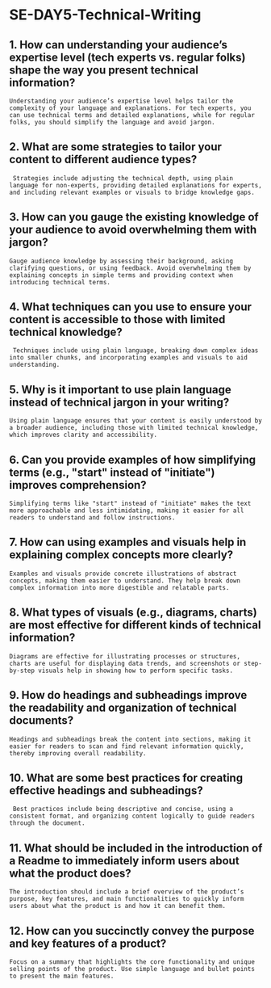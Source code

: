 # SE-DAY5-Technical-Writing
## 1. How can understanding your audience’s expertise level (tech experts vs. regular folks) shape the way you present technical information?
    Understanding your audience’s expertise level helps tailor the complexity of your language and explanations. For tech experts, you can use technical terms and detailed explanations, while for regular folks, you should simplify the language and avoid jargon.
## 2. What are some strategies to tailor your content to different audience types?
     Strategies include adjusting the technical depth, using plain language for non-experts, providing detailed explanations for experts, and including relevant examples or visuals to bridge knowledge gaps.
## 3. How can you gauge the existing knowledge of your audience to avoid overwhelming them with jargon?
    Gauge audience knowledge by assessing their background, asking clarifying questions, or using feedback. Avoid overwhelming them by explaining concepts in simple terms and providing context when introducing technical terms.
## 4. What techniques can you use to ensure your content is accessible to those with limited technical knowledge?
     Techniques include using plain language, breaking down complex ideas into smaller chunks, and incorporating examples and visuals to aid understanding.
## 5. Why is it important to use plain language instead of technical jargon in your writing?
    Using plain language ensures that your content is easily understood by a broader audience, including those with limited technical knowledge, which improves clarity and accessibility.
## 6. Can you provide examples of how simplifying terms (e.g., "start" instead of "initiate") improves comprehension?
    Simplifying terms like "start" instead of "initiate" makes the text more approachable and less intimidating, making it easier for all readers to understand and follow instructions.
## 7. How can using examples and visuals help in explaining complex concepts more clearly?
    Examples and visuals provide concrete illustrations of abstract concepts, making them easier to understand. They help break down complex information into more digestible and relatable parts.
## 8. What types of visuals (e.g., diagrams, charts) are most effective for different kinds of technical information?
    Diagrams are effective for illustrating processes or structures, charts are useful for displaying data trends, and screenshots or step-by-step visuals help in showing how to perform specific tasks.
## 9. How do headings and subheadings improve the readability and organization of technical documents?
    Headings and subheadings break the content into sections, making it easier for readers to scan and find relevant information quickly, thereby improving overall readability.
## 10. What are some best practices for creating effective headings and subheadings?
     Best practices include being descriptive and concise, using a consistent format, and organizing content logically to guide readers through the document.
## 11. What should be included in the introduction of a Readme to immediately inform users about what the product does?
    The introduction should include a brief overview of the product’s purpose, key features, and main functionalities to quickly inform users about what the product is and how it can benefit them.
## 12. How can you succinctly convey the purpose and key features of a product?
    Focus on a summary that highlights the core functionality and unique selling points of the product. Use simple language and bullet points to present the main features.
